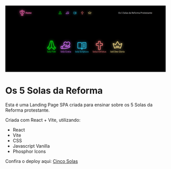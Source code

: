 ![Cover](https://raw.githubusercontent.com/anasilveira9787/cinco-solas/master/public/cover.png)


# Os 5 Solas da Reforma

Esta é uma Landing Page SPA criada para ensinar sobre os 5 Solas da Reforma protestante.

Criada com React + Vite, utilizando:
- React
- Vite
- CSS 
- Javascript Vanilla
- Phosphor Icons

Confira o deploy aqui: [Cinco Solas](https://cinco-solas.vercel.app/)